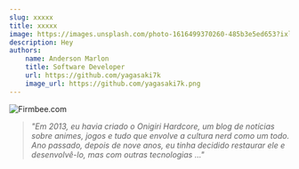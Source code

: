 ```yaml
---
slug: xxxxx
title: xxxxx
image: https://images.unsplash.com/photo-1616499370260-485b3e5ed653?ixlib=rb-4.0.3&ixid=MnwxMjA3fDB8MHxwaG90by1wYWdlfHx8fGVufDB8fHx8&auto=format&fit=crop&w=1470&q=80
description: Hey
authors:
    name: Anderson Marlon
    title: Software Developer
    url: https://github.com/yagasaki7k
    image_url: https://github.com/yagasaki7k.png
---
```


![](https://images.unsplash.com/photo-1616499370260-485b3e5ed653?ixlib=rb-4.0.3&ixid=MnwxMjA3fDB8MHxwaG90by1wYWdlfHx8fGVufDB8fHx8&auto=format&fit=crop&w=1470&q=80 "Firmbee.com")

> _"Em 2013, eu havia criado o Onigiri Hardcore, um blog de notícias sobre animes, jogos e tudo que envolve a cultura nerd como um todo. Ano passado, depois de nove anos, eu tinha decidido restaurar ele e desenvolvê-lo, mas com outras tecnologias ..."_
